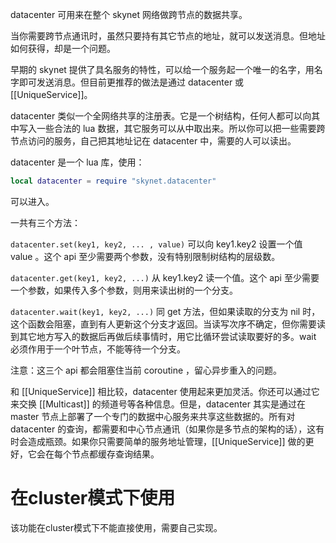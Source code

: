 datacenter 可用来在整个 skynet 网络做跨节点的数据共享。

当你需要跨节点通讯时，虽然只要持有其它节点的地址，就可以发送消息。但地址如何获得，却是一个问题。

早期的 skynet 提供了具名服务的特性，可以给一个服务起一个唯一的名字，用名字即可发送消息。但目前更推荐的做法是通过 datacenter 或 [[UniqueService]]。

datacenter 类似一个全网络共享的注册表。它是一个树结构，任何人都可以向其中写入一些合法的 lua 数据，其它服务可以从中取出来。所以你可以把一些需要跨节点访问的服务，自己把其地址记在 datacenter 中，需要的人可以读出。

datacenter 是一个 lua 库，使用：
```lua
local datacenter = require "skynet.datacenter"
```
可以进入。

一共有三个方法：

`datacenter.set(key1, key2, ... , value)` 可以向 key1.key2 设置一个值 value 。这个 api 至少需要两个参数，没有特别限制树结构的层级数。

`datacenter.get(key1, key2, ...)`  从 key1.key2 读一个值。这个 api 至少需要一个参数，如果传入多个参数，则用来读出树的一个分支。

`datacenter.wait(key1, key2, ...)` 同 get 方法，但如果读取的分支为 nil 时，这个函数会阻塞，直到有人更新这个分支才返回。当读写次序不确定，但你需要读到其它地方写入的数据后再做后续事情时，用它比循环尝试读取要好的多。wait 必须作用于一个叶节点，不能等待一个分支。

注意：这三个 api 都会阻塞住当前 coroutine ，留心异步重入的问题。

和 [[UniqueService]] 相比较，datacenter 使用起来更加灵活。你还可以通过它来交换 [[Multicast]] 的频道号等各种信息。但是，datacenter 其实是通过在 master 节点上部署了一个专门的数据中心服务来共享这些数据的。所有对 datacenter 的查询，都需要和中心节点通讯（如果你是多节点的架构的话），这有时会造成瓶颈。如果你只需要简单的服务地址管理，[[UniqueService]] 做的更好，它会在每个节点都缓存查询结果。

在cluster模式下使用
=====
该功能在cluster模式下不能直接使用，需要自己实现。